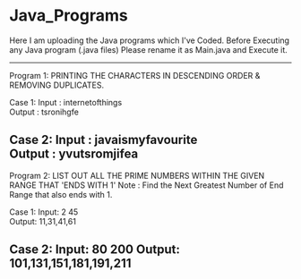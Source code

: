 # Java_Programs
Here I am uploading the Java programs which I've Coded. 
Before Executing any Java program (.java files) Please rename it as Main.java and Execute it.

-----------------------------------------------------------------
Program 1:  PRINTING THE CHARACTERS IN DESCENDING ORDER & REMOVING DUPLICATES.

Case 1:
Input : internetofthings                                                                                                              
Output : tsronihgfe  

Case 2:
Input : javaismyfavourite                                                                                                             
Output : yvutsromjifea  
--------------------------------------------------------------

Program 2: LIST OUT ALL THE PRIME NUMBERS WITHIN THE GIVEN RANGE THAT 'ENDS WITH 1'
           Note : Find the Next Greatest Number of End Range that also ends with 1.
           
Case 1:
Input: 
2
45       
Output:
11,31,41,61  

Case 2:
Input:
80
200
Output:
101,131,151,181,191,211 
----------------------------------------------------------------------------

